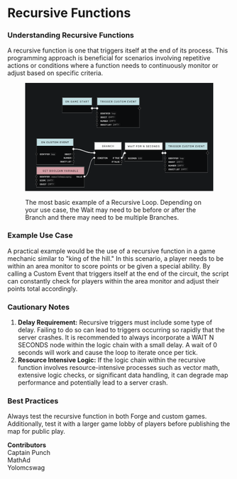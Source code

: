 # Recursive Functions

### Understanding Recursive Functions

A recursive function is one that triggers itself at the end of its process. This programming approach is beneficial for scenarios involving repetitive actions or conditions where a function needs to continuously monitor or adjust based on specific criteria.

<figure><img src="../../../../.gitbook/assets/recursive-loop.png" alt=""><figcaption><p>The most basic example of a Recursive Loop. Depending on your use case, the Wait may need to be before or after the Branch and there may need to be multiple Branches.</p></figcaption></figure>

### Example Use Case

A practical example would be the use of a recursive function in a game mechanic similar to "king of the hill." In this scenario, a player needs to be within an area monitor to score points or be given a special ability. By calling a Custom Event that triggers itself at the end of the circuit, the script can constantly check for players within the area monitor and adjust their points total accordingly.

### Cautionary Notes

1. **Delay Requirement:** Recursive triggers must include some type of delay. Failing to do so can lead to triggers occurring so rapidly that the server crashes. It is recommended to always incorporate a WAIT N SECONDS node within the logic chain with a small delay. A wait of 0 seconds will work and cause the loop to iterate once per tick.
2. **Resource Intensive Logic:** If the logic chain within the recursive function involves resource-intensive processes such as vector math, extensive logic checks, or significant data handling, it can degrade map performance and potentially lead to a server crash.

### Best Practices

Always test the recursive function in both Forge and custom games. Additionally, test it with a larger game lobby of players before publishing the map for public play.

**Contributors**\
Captain Punch\
MathAd\
Yolomcswag
